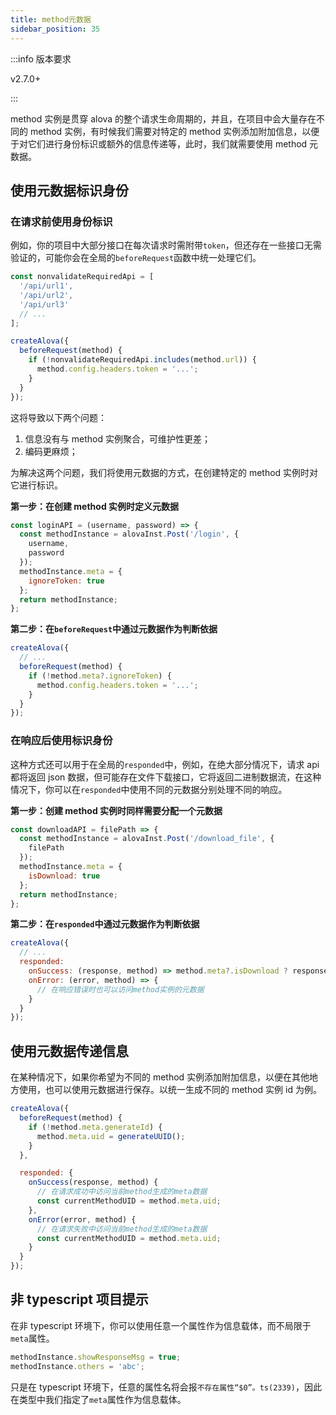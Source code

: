 ```yaml
---
title: method元数据
sidebar_position: 35
---
```


:::info 版本要求

v2.7.0+

:::

method 实例是贯穿 alova 的整个请求生命周期的，并且，在项目中会大量存在不同的 method 实例，有时候我们需要对特定的 method 实例添加附加信息，以便于对它们进行身份标识或额外的信息传递等，此时，我们就需要使用 method 元数据。

## 使用元数据标识身份

### 在请求前使用身份标识

例如，你的项目中大部分接口在每次请求时需附带`token`，但还存在一些接口无需验证的，可能你会在全局的`beforeRequest`函数中统一处理它们。

```javascript
const nonvalidateRequiredApi = [
  '/api/url1',
  '/api/url2',
  '/api/url3'
  // ...
];

createAlova({
  beforeRequest(method) {
    if (!nonvalidateRequiredApi.includes(method.url)) {
      method.config.headers.token = '...';
    }
  }
});
```

这将导致以下两个问题：

1. 信息没有与 method 实例聚合，可维护性更差；
2. 编码更麻烦；

为解决这两个问题，我们将使用元数据的方式，在创建特定的 method 实例时对它进行标识。

**第一步：在创建 method 实例时定义元数据**

```javascript
const loginAPI = (username, password) => {
  const methodInstance = alovaInst.Post('/login', {
    username,
    password
  });
  methodInstance.meta = {
    ignoreToken: true
  };
  return methodInstance;
};
```

**第二步：在`beforeRequest`中通过元数据作为判断依据**

```javascript
createAlova({
  // ...
  beforeRequest(method) {
    if (!method.meta?.ignoreToken) {
      method.config.headers.token = '...';
    }
  }
});
```

### 在响应后使用标识身份

这种方式还可以用于在全局的`responded`中，例如，在绝大部分情况下，请求 api 都将返回 json 数据，但可能存在文件下载接口，它将返回二进制数据流，在这种情况下，你可以在`responded`中使用不同的元数据分别处理不同的响应。

**第一步：创建 method 实例时同样需要分配一个元数据**

```javascript
const downloadAPI = filePath => {
  const methodInstance = alovaInst.Post('/download_file', {
    filePath
  });
  methodInstance.meta = {
    isDownload: true
  };
  return methodInstance;
};
```

**第二步：在`responded`中通过元数据作为判断依据**

```javascript
createAlova({
  // ...
  responded:
    onSuccess: (response, method) => method.meta?.isDownload ? response.blob() : response.json()
    onError: (error, method) => {
      // 在响应错误时也可以访问method实例的元数据
    }
  }
});
```

## 使用元数据传递信息

在某种情况下，如果你希望为不同的 method 实例添加附加信息，以便在其他地方使用，也可以使用元数据进行保存。以统一生成不同的 method 实例 id 为例。

```javascript
createAlova({
  beforeRequest(method) {
    if (!method.meta.generateId) {
      method.meta.uid = generateUUID();
    }
  },

  responded: {
    onSuccess(response, method) {
      // 在请求成功中访问当前method生成的meta数据
      const currentMethodUID = method.meta.uid;
    },
    onError(error, method) {
      // 在请求失败中访问当前method生成的meta数据
      const currentMethodUID = method.meta.uid;
    }
  }
});
```

## 非 typescript 项目提示

在非 typescript 环境下，你可以使用任意一个属性作为信息载体，而不局限于`meta`属性。

```javascript
methodInstance.showResponseMsg = true;
methodInstance.others = 'abc';
```

只是在 typescript 环境下，任意的属性名将会报`不存在属性“$0”。ts(2339)`，因此在类型中我们指定了`meta`属性作为信息载体。
